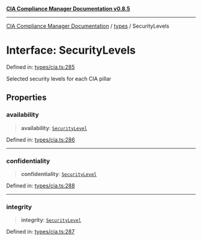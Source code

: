 [**CIA Compliance Manager Documentation v0.8.5**](../../README.md)

***

[CIA Compliance Manager Documentation](../../modules.md) / [types](../README.md) / SecurityLevels

# Interface: SecurityLevels

Defined in: [types/cia.ts:285](https://github.com/Hack23/cia-compliance-manager/blob/b7c3bc9644fb5b9d82b5b184ba290206da25104b/src/types/cia.ts#L285)

Selected security levels for each CIA pillar

## Properties

### availability

> **availability**: [`SecurityLevel`](../../index/type-aliases/SecurityLevel.md)

Defined in: [types/cia.ts:286](https://github.com/Hack23/cia-compliance-manager/blob/b7c3bc9644fb5b9d82b5b184ba290206da25104b/src/types/cia.ts#L286)

***

### confidentiality

> **confidentiality**: [`SecurityLevel`](../../index/type-aliases/SecurityLevel.md)

Defined in: [types/cia.ts:288](https://github.com/Hack23/cia-compliance-manager/blob/b7c3bc9644fb5b9d82b5b184ba290206da25104b/src/types/cia.ts#L288)

***

### integrity

> **integrity**: [`SecurityLevel`](../../index/type-aliases/SecurityLevel.md)

Defined in: [types/cia.ts:287](https://github.com/Hack23/cia-compliance-manager/blob/b7c3bc9644fb5b9d82b5b184ba290206da25104b/src/types/cia.ts#L287)

